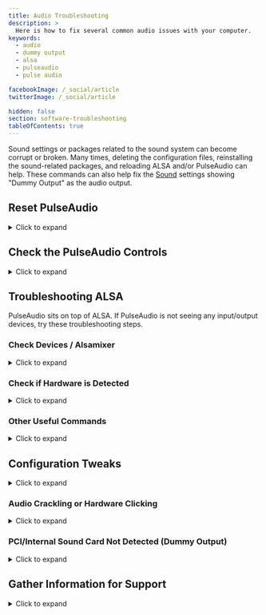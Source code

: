 ```yaml
---
title: Audio Troubleshooting
description: >
  Here is how to fix several common audio issues with your computer.
keywords:
  - audio
  - dummy output
  - alsa
  - pulseaudio
  - pulse audio

facebookImage: /_social/article
twitterImage: /_social/article

hidden: false
section: software-troubleshooting
tableOfContents: true
---
```


Sound settings or packages related to the sound system can become corrupt or broken. Many times, deleting the configuration files, reinstalling the sound-related packages, and reloading ALSA and/or PulseAudio can help. These commands can also help fix the <u>Sound</u> settings showing "Dummy Output" as the audio output.

## Reset PulseAudio

<details>
    <summary>Click to expand</summary>

If the system is not playing audio, first try restarting the PulseAudio daemon:

```bash
systemctl --user restart pulseaudio
```

After restarting the daemon, applications may need to be restarted to re-connect to PulseAudio. If the system still isn't playing sound, then try removing the user configuration files for PulseAudio:

```bash
rm -r ~/.config/pulse
```

Then, kill all instances of PulseAudio:

```bash
pulseaudio -k
```

When PulseAudio starts again (which it should do automatically), it will create new configuration files.

</details>

## Check the PulseAudio Controls

<details>
    <summary>Click to expand</summary>

The program <u>PulseAudio Volume Control</u> is helpful in figuring out which program is producing audio, where that audio is being routed, what the default input/output devices are, and what the volume levels are set to.  It can be installed using the Pop!\_Shop, or with this command:

```bash
sudo apt install pavucontrol
```

Once installed, open the <u>PulseAudio Volume Control</u> app in the Activities menu, or run `pavucontrol` in a terminal.

The "Playback" tab will show a list of applications that are currently playing audio. The volume for each application can be individually controlled.

![Playback tab](/images/audio/pavucontrol-playback.png)

Similarly, the "Recording" tab will show a list of applications that are currently recording audio.

![Recording tab](/images/audio/pavucontrol-recording.png)

The "Output Devices" tab shows a list of output devices, and an indicator of what's being played out of each device. The green checkmark being selected indicates a device is the default output device.

![Output tab](/images/audio/pavucontrol-output.png)

The "Input Devices" tab shows a similar list for input devices.

![Input tab](/images/audio/pavucontrol-input.png)

Under "Configuration," each sound card should be listed.

![Configuration tab](/images/audio/pavucontrol-configuration.png)

</details>

## Troubleshooting ALSA

PulseAudio sits on top of ALSA. If PulseAudio is not seeing any input/output devices, try these troubleshooting steps.

### Check Devices / Alsamixer

<details>
    <summary>Click to expand</summary>

Check what playback devices ALSA is detecting:

```bash
aplay -l
```

Or, check what recording devices ALSA is detecting:

```bash
arecord -l
```

A device may be muted in the ALSA mixer, which will override any PulseAudio volume settings. You can open the ALSA mixer with this command:

```bash
alsamixer
```

You can navigate between the different volume meters using the left and right arrow keys. Each meter can be adjusted using the up and down arrow keys. An "MM" at the bottom of a meter indicates that meter is muted. If the PulseAudio Volume Control shows that sound is playing, but you don't hear any sound, try unmuting all of the volume meters in alsamixer by pressing the <kbd>M</kbd> key while each meter is selected.

![alsamixer](/images/audio/alsamixer-main.png)

If your system has more than one sound card (for example, an Intel sound card and an NVIDIA sound card in switchable-graphics systems), you can switch between them by pressing F6.

![alsamixer's sound card selection](/images/audio/alsamixer-soundcard.png)

</details>

### Check if Hardware is Detected

  <details>
      <summary>Click to expand</summary>

If ALSA doesn't list a sound card, it may not be physically detected by the system at all. If the Linux kernel sees a sound card, it will show up in your `lspci` output. This command will list every sound card your system detects, and show the driver being used for each one:

  ```bash
  lspci -v | grep -A6 Audio
  ```

  If the output from that command is blank, then your system isn't detecting any sound cards (which could indicate a hardware issue.)

  </details>

### Other Useful Commands

<details>
    <summary>Click to expand</summary>

This command will reinstall ALSA and some of the other core audio packages:

```bash
sudo apt install --reinstall alsa-base alsa-utils pulseaudio linux-sound-base libasound2
```

This command will reload the sound driver modules:

```bash
sudo alsa force-reload
```

This command will start PulseAudio after it's been stopped (this is not usually needed, because PulseAudio will usually restart itself when it's stopped):

```bash
pulseaudio --start
```

</details>

</details>

## Configuration Tweaks

<details>
    <summary>Click to expand</summary>

Some particular problems may be solved by tweaks to ALSA or PulseAudio configuration.

</details>

### Audio Crackling or Hardware Clicking

<details>
    <summary>Click to expand</summary>


If you hear audio crackling (especially when you start or stop playing audio), PulseAudio may be putting your audio card to sleep too often. This is known to happen on the [serw12](/articles/serval-dac/) and some [Thunderbolt docks](https://github.com/system76/docs/issues/491).

These two commands will disable this behavior and restart PulseAudio:

```bash
sudo sed -i 's/load-module module-suspend-on-idle/#load-module module-suspend-on-idle/' /etc/pulse/default.pa
pulseaudio -k
```

This change can be undone using these commands:

```bash
sudo sed -i 's/#load-module module-suspend-on-idle/load-module module-suspend-on-idle/' /etc/pulse/default.pa
pulseaudio -k
```

</details>

### PCI/Internal Sound Card Not Detected (Dummy Output)

<details>
    <summary>Click to expand</summary>

With hardware that uses the `snd_hda_intel` kernel module, rare [bugs](https://bugs.launchpad.net/ubuntu/+source/linux-oem-osp1/+bug/1864061) can cause the sound card to not be detected. If you're having this issue, try running these commands to force the usage of a specific audio driver:

```bash
echo "options snd-hda-intel dmic_detect=0" | sudo tee -a /etc/modprobe.d/alsa-base.conf
echo "blacklist snd_soc_skl" | sudo tee -a /etc/modprobe.d/blacklist.conf
```

Reboot after making the changes. If this doesn't solve the issue, undo the changes using these commands:

```bash
sudo sed -i 's/options snd-hda-intel dmic_detect=0//' /etc/modprobe.d/alsa-base.conf
sudo sed -i 's/blacklist snd_soc_skl//' /etc/modprobe.d/blacklist.conf
```

Then reboot again.

</details>

## Gather Information for Support

<details>
    <summary>Click to expand</summary>

The `alsa-info` command will gather a number of outputs, including some of the above-listed outputs, and package them so they can be shared easily. In a terminal, run the command:

```bash
alsa-info
```

When the script is finished gathering information, type <kbd>y</kbd> and press Enter to upload your output to the ALSA website, then send the link to Support.

![alsa-info](/images/audio/alsa-info.png)

</details>
